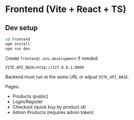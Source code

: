 # Frontend (Vite + React + TS)

## Dev setup

```bash
cd frontend
npm install
npm run dev
```

Create `frontend/.env.development` if needed:

```
VITE_API_BASE=http://127.0.0.1:8000
```

Backend must run at the same URL or adjust `VITE_API_BASE`.

Pages:
- Products (public)
- Login/Register
- Checkout (quick buy by product id)
- Admin Products (requires admin token)
